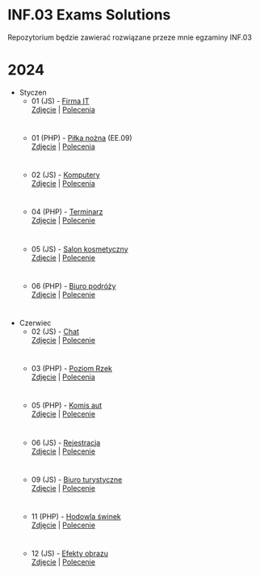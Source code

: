 # INF.03 Exams Solutions
Repozytorium będzie zawierać rozwiązane przeze mnie egzaminy INF.03

# 2024
  - Styczen
    - 01 (JS) - [Firma IT](https://github.com/MaksFikus/INF.03-Exams-Solutions/tree/main/inf03_2024_01_01)<br>
      [Zdjęcie](https://github.com/fikusmaksymilian/INF.03-Exams-Solutions/blob/main/inf03_2024_01_01/Firma%20IT.png) |
      [Polecenia](https://github.com/fikusmaksymilian/INF.03-Exams-Solutions/blob/main/inf03_2024_01_01/INF.03-01-24.01-SG.pdf)
      #
    - 01 (PHP) - [Piłka nożna](https://github.com/fikusmaksymilian/INF.03-Exams-Solutions/tree/main/ee09_2024_01_01) (EE.09) <br>
      [Zdjęcie](https://github.com/fikusmaksymilian/INF.03-Exams-Solutions/blob/main/ee09_2024_01_01/Futbol.png) |
      [Polecenia](https://github.com/fikusmaksymilian/INF.03-Exams-Solutions/blob/main/ee09_2024_01_01/EE.09-01-24.01-SG.pdf)
      #
    - 02 (JS) - [Komputery](https://github.com/MaksFikus/INF.03-Exams-Solutions/tree/main/inf03_2024_01_02)<br>
      [Zdjęcie](https://github.com/fikusmaksymilian/INF.03-Exams-Solutions/blob/main/inf03_2024_01_02/Komputery.png) |
      [Polecenia](https://github.com/fikusmaksymilian/INF.03-Exams-Solutions/blob/main/inf03_2024_01_02/INF.03-02-24.01-SG.pdf)
      #
    - 04 (PHP) - [Terminarz](https://github.com/fikusmaksymilian/INF.03-Exams-Solutions/tree/main/inf03_2024_01_04)<br>
      [Zdjęcie](https://github.com/fikusmaksymilian/INF.03-Exams-Solutions/blob/main/inf03_2024_01_04/Terminarz.png) |
      [Polecenie](https://github.com/fikusmaksymilian/INF.03-Exams-Solutions/blob/main/inf03_2024_01_04/inf_03_2024_01_04_SG.pdf)
      #
    - 05 (JS) - [Salon kosmetyczny](https://github.com/MaksFikus/INF.03-Exams-Solutions/tree/main/inf03_2024_01_05)<br>
      [Zdjęcie](https://github.com/fikusmaksymilian/INF.03-Exams-Solutions/blob/main/inf03_2024_01_05/Salon%20Kosmetyczny.png) |
      [Polecenie](https://github.com/fikusmaksymilian/INF.03-Exams-Solutions/blob/main/inf03_2024_01_05/INF.03-05-24.01-SG.pdf)
      #
    - 06 (PHP) - [Biuro podróży](https://github.com/fikusmaksymilian/INF.03-Exams-Solutions/tree/main/inf03_2024_01_06)<br>
      [Zdjęcie](https://github.com/fikusmaksymilian/INF.03-Exams-Solutions/blob/main/inf03_2024_01_06/Biuro%20Podr%C3%B3%C5%BCy.png) |
      [Polecenie](https://github.com/fikusmaksymilian/INF.03-Exams-Solutions/blob/main/inf03_2024_01_06/INF.03-06-24.01-SG.pdf)
      #
  - Czerwiec
    - 02 (JS) - [Chat](https://github.com/fikusmaksymilian/INF.03-Exams-Solutions/tree/main/inf03_2024_06_02)<br>
      [Zdjęcie](https://github.com/fikusmaksymilian/INF.03-Exams-Solutions/blob/main/inf03_2024_06_02/Chat.png) |
      [Polecenie](https://github.com/fikusmaksymilian/INF.03-Exams-Solutions/blob/main/inf03_2024_06_02/INF.03-02-24.06-SG.pdf)
      #
    - 03 (PHP) - [Poziom Rzek](https://github.com/fikusmaksymilian/INF.03-Exams-Solutions/tree/main/inf03_2024_06_03) <br>
      [Zdjęcie](https://github.com/fikusmaksymilian/INF.03-Exams-Solutions/blob/main/inf03_2024_06_03/Poziom%20Rzek.png) |
      [Polecenia](https://github.com/fikusmaksymilian/INF.03-Exams-Solutions/blob/main/inf03_2024_06_03/INF.03-03-24.06-SG.pdf)
      #
    - 05 (PHP) - [Komis aut](https://github.com/fikusmaksymilian/INF.03-Exams-Solutions/tree/main/inf03_2024_06_05)<br>
      [Zdjęcie](https://github.com/fikusmaksymilian/INF.03-Exams-Solutions/blob/main/inf03_2024_06_05/Kup%20Auto.png) |
      [Polecenie](https://github.com/fikusmaksymilian/INF.03-Exams-Solutions/blob/main/inf03_2024_06_05/inf_03_2024_06_05_SG.pdf)
      #
    - 06 (JS) - [Rejestracja](https://github.com/MaksFikus/INF.03-Exams-Solutions/tree/main/inf03_2024_06_06)<br>
      [Zdjęcie](https://github.com/fikusmaksymilian/INF.03-Exams-Solutions/blob/main/inf03_2024_06_06/Nasze%20Kwiaty.png) |
      [Polecenie](https://github.com/fikusmaksymilian/INF.03-Exams-Solutions/blob/main/inf03_2024_06_06/INF.03-06-24.06-SG.pdf)
      #
    - 09 (JS) - [Biuro turystyczne](https://github.com/fikusmaksymilian/INF.03-Exams-Solutions/tree/main/inf03_2024_06_09)<br>
      [Zdjęcie](https://github.com/fikusmaksymilian/INF.03-Exams-Solutions/blob/main/inf03_2024_06_09/Galeria.png) |
      [Polecenie](https://github.com/fikusmaksymilian/INF.03-Exams-Solutions/blob/main/inf03_2024_06_09/INF.03-09-24.06-SG.pdf)
      #
    - 11 (PHP) - [Hodowla świnek](https://github.com/fikusmaksymilian/INF.03-Exams-Solutions/tree/main/inf03_2024_06_11)<br>
      [Zdjęcie](https://github.com/fikusmaksymilian/INF.03-Exams-Solutions/blob/main/inf03_2024_06_11/%C5%9Awinki%20Morskie.png) |
      [Polecenie](https://github.com/fikusmaksymilian/INF.03-Exams-Solutions/blob/main/inf03_2024_06_11/inf_03_2024_06_11_SG.pdf)
      #
    - 12 (JS) - [Efekty obrazu](https://github.com/MaksFikus/INF.03-Exams-Solutions/tree/main/inf03_2024_06_12)<br>
    [Zdjęcie](https://github.com/fikusmaksymilian/INF.03-Exams-Solutions/blob/main/inf03_2024_06_12/Efekty%20Obrazu.png) |
    [Polecenie](https://github.com/fikusmaksymilian/INF.03-Exams-Solutions/blob/main/inf03_2024_06_12/INF.03-12-24.06-SG.pdf)
    
